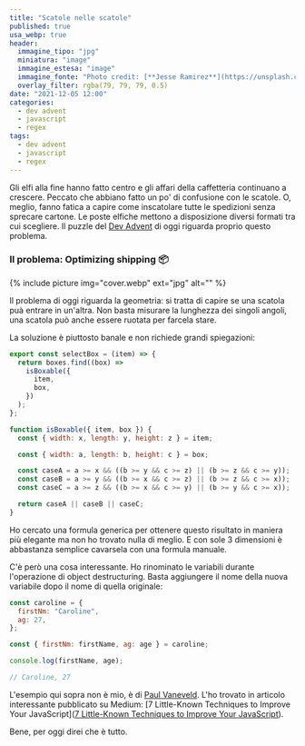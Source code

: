 ```yaml
---
title: "Scatole nelle scatole"
published: true
usa_webp: true
header:
  immagine_tipo: "jpg"
  miniatura: "image"
  immagine_estesa: "image"
  immagine_fonte: "Photo credit: [**Jesse Ramirez**](https://unsplash.com/@jesseramirezla)"
  overlay_filter: rgba(79, 79, 79, 0.5)
date: "2021-12-05 12:00"
categories:
  - dev advent
  - javascript
  - regex
tags:
  - dev advent
  - javascript
  - regex
---
```


Gli elfi alla fine hanno fatto centro e gli affari della caffetteria continuano a crescere. Peccato che abbiano fatto un po' di confusione con le scatole. O, meglio, fanno fatica a capire come inscatolare tutte le spedizioni senza sprecare cartone. Le poste elfiche mettono a disposizione diversi formati tra cui scegliere. Il puzzle del [Dev Advent](https://github.com/devadvent/readme) di oggi riguarda proprio questo problema.

### Il problema: Optimizing shipping 📦

{% include picture img="cover.webp" ext="jpg" alt="" %}

Il problema di oggi riguarda la geometria: si tratta di capire se una scatola puà entrare in un'altra. Non basta misurare la lunghezza dei singoli angoli, una scatola può anche essere ruotata per farcela stare.

La soluzione è piuttosto banale e non richiede grandi spiegazioni:

```js
export const selectBox = (item) => {
  return boxes.find((box) =>
    isBoxable({
      item,
      box,
    })
  );
};

function isBoxable({ item, box }) {
  const { width: x, length: y, height: z } = item;

  const { width: a, length: b, height: c } = box;

  const caseA = a >= x && ((b >= y && c >= z) || (b >= z && c >= y));
  const caseB = a >= y && ((b >= x && c >= z) || (b >= z && c >= x));
  const caseC = a >= z && ((b >= x && c >= y) || (b >= y && c >= x));

  return caseA || caseB || caseC;
}
```

Ho cercato una formula generica per ottenere questo risultato in maniera più elegante ma non ho trovato nulla di meglio. E con sole 3 dimensioni è abbastanza semplice cavarsela con una formula manuale.

C'è però una cosa interessante. Ho rinominato le variabili durante l'operazione di object destructuring. Basta aggiungere il nome della nuova variabile dopo il nome di quella originale:

```js
const caroline = {
  firstNm: "Caroline",
  ag: 27,
};

const { firstNm: firstName, ag: age } = caroline;

console.log(firstName, age);

// Caroline, 27
```

L'esempio qui sopra non è mio, è di [Paul Vaneveld](https://medium.com/@paul.vaneveld). L'ho trovato in articolo interessante pubblicato su Medium: [7 Little-Known Techniques to Improve Your JavaScript]([7 Little-Known Techniques to Improve Your JavaScript](https://javascript.plainenglish.io/7-little-known-techniques-to-improve-your-javascript-20a9e870a5fe)).

Bene, per oggi direi che è tutto.
